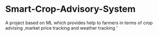 # Smart-Crop-Advisory-System
A project based on ML which provides help to farmers in terms of crop advising ,market price tracking and weather tracking '
